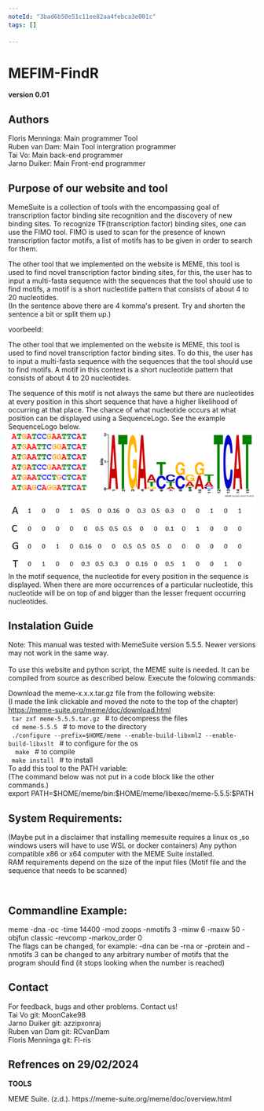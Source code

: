 ```yaml
---
noteId: "3bad6b50e51c11ee82aa4febca3e001c"
tags: []

---
```


# **MEFIM-FindR** #
**version 0.01**
## **Authors** ##
<p>
Floris Menninga: Main programmer Tool <br>
Ruben van Dam: Main Tool intergration programmer <br>
Tai Vo: Main back-end programmer <br>
Jarno Duiker: Main Front-end programmer 
</p>

 ## **Purpose of our website and tool**
MemeSuite is a collection of tools with the encompassing goal of transcription factor binding site recognition and the discovery of new binding sites.
To recognize TF(transcription factor) binding sites, one can use the FIMO tool. FIMO is used to scan for the presence of known transcription factor motifs, a list of motifs has to be given in order to search for them.


The other tool that we implemented on the website is MEME, this tool is used to find novel transcription factor binding sites, for this, the user has to
input a multi-fasta sequence with the sequences that the tool should use to find motifs, a motif is a short nucleotide pattern that consists of about 4 to 20 nucleotides.<br>
(In the sentence above there are 4 komma's present. Try and shorten the sentence a bit or split them up.)

voorbeeld:

The other tool that we implemented on the website is MEME, this tool is used to find novel transcription factor binding sites. To do this, the user has to
input a multi-fasta sequence with the sequences that the tool should use to find motifs. A motif in this context is a short nucleotide pattern that consists of about 4 to 20 nucleotides.<br>



The sequence of this motif is not always the same but there are nucleotides at every position in this short sequence that have a higher likelihood of occurring at that place. The chance of what nucleotide occurs at what position can be displayed using a SequenceLogo. See the example SequenceLogo below.<br>
![Example Sequence logo](Sequence_logo.png)
<br>
In the motif sequence, the nucleotide for every position in the sequence is displayed. When there are more occurrences of a particular nucleotide, this nucleotide will be on top of and bigger than the lesser frequent occurring nucleotides.

## **Instalation Guide** ##
Note: This manual was tested with MemeSuite version 5.5.5. Newer versions may not work in the same way.<br><br>
To use this website and python script, the MEME suite is needed. 
It can be compiled from source as described below. 
Execute the folowing commands:
<p> 
Download the meme-x.x.x.tar.gz file from the following website: <br />
(I made the link clickable and moved the note to the top of the chapter)
<a href="https://meme-suite.org/meme/doc/download.html">https://meme-suite.org/meme/doc/download.html<a><br />
<code> tar zxf meme-5.5.5.tar.gz </code> # to decompress the files <br />
         <code> cd meme-5.5.5 </code> # to move to the directory <br /> </code>
         <code> ./configure --prefix=$HOME/meme --enable-build-libxml2 --enable-build-libxslt </code> # to configure for the os <br/>
         <code>  make </code> # to compile <br />
         <code> make install </code> # to install <br />
To add this tool to the PATH variable: <br />
(The command below was not put in a code block like the other commands.)<br>
export PATH=$HOME/meme/bin:$HOME/meme/libexec/meme-5.5.5:$PATH <br />
</p>



## **System Requirements:** ##
<p>
(Maybe put in a disclaimer that installing memesuite requires a linux os ,so windows users will have to use WSL or docker containers)
Any python compatible x86 or x64 computer with the MEME Suite installed. <br />
RAM requirements depend on the size of the input files (Motif file and the sequence that needs to be scanned) <br /> 
</p>
<br>


## **Commandline Example:** ##
<p>
meme <INPUT_FILE_LOCATION> -dna -oc <OUTPUT_LOCATION> -time 14400 -mod zoops -nmotifs 3 -minw 6 -maxw 50 -objfun classic -revcomp -markov_order 0 <br />
The flags can be changed, for example: -dna can be -rna or -protein and -nmotifs 3 can be changed to any arbitrary number of motifs that the program should find (it stops looking when the number is
reached) <br />
</p>

## **Contact** ##
<p> For feedback, bugs and other problems. Contact us! <br>
Tai Vo git: MoonCake98 <br>
Jarno Duiker git: azzipxonraj <br>
Ruben van Dam git: RCvanDam <br>
Floris Menninga git: Fl-ris </p>

## **Refrences on 29/02/2024** ##
**TOOLS**
<p>
MEME Suite. (z.d.). https://meme-suite.org/meme/doc/overview.html
</p>
